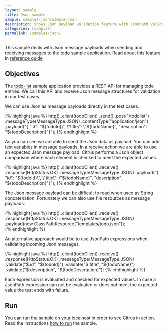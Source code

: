 ```yaml
---
layout: sample
title: Json sample
sample: samples-json/sample-json
description: Shows Json payload validation feature with JsonPath validation
categories: [samples]
permalink: /samples/json/
---
```


This sample deals with Json message payloads when sending and receiving messages to the todo sample
application. Read about this feature in [reference guide](http://www.citrusframework.org/reference/html/#validation-json)

Objectives
---------

The [todo-list](/samples/todo-app/) sample application provides a REST API for managing todo entries.
We call this API and receive Json message structures for validation in our test cases.

We can use Json as message payloads directly in the test cases.

{% highlight java %}
http()
    .client(todoClient)
    .send()
    .post("/todolist")
    .messageType(MessageType.JSON)
    .contentType("application/json")
    .payload("{ \"id\": \"${todoId}\", \"title\": \"${todoName}\", \"description\": \"${todoDescription}\"}");
{% endhighlight %}
        
As you can see we are able to send the Json data as payload. You can add test variables in message payloads. In a receive 
action we are able to use an expected Json message payload. Citrus performs a Json object comparison where each element is checked to meet
the expected values.

{% highlight java %}
http()
    .client(todoClient)
    .receive()
    .response(HttpStatus.OK)
    .messageType(MessageType.JSON)
    .payload("{ \"id\": \"${todoId}\", \"title\": \"${todoName}\", \"description\": \"${todoDescription}\"}");
{% endhighlight %}

The Json message payload can be difficult to read when used as String concatenation. Fortunately we can also use file resources as message
payloads.

{% highlight java %}
http()
    .client(todoClient)
    .receive()
    .response(HttpStatus.OK)
    .messageType(MessageType.JSON)
    .payload(new ClassPathResource("templates/todo.json"));    
{% endhighlight %}
        
An alternative approach would be to use JsonPath expressions when validating incoming Json messages.

{% highlight java %}
http()
    .client(todoClient)
    .receive()
    .response(HttpStatus.OK)
    .messageType(MessageType.JSON)
    .validate("$.id", "${todoId}")
    .validate("$.title", "${todoName}")
    .validate("$.description", "${todoDescription}");
{% endhighlight %}
        
Each expression is evaluated and checked for expected values. In case a JsonPath expression can not be evaluated or 
does not meet the expected value the test ends with failure.    
                
Run
---------

You can run the sample on your localhost in order to see Citrus in action. Read the instructions [how to run](/samples/run/) the sample.